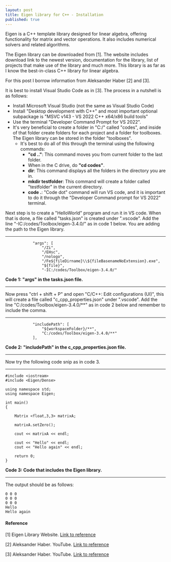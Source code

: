 ```yaml
---
layout: post
title: Eigen library for C++ - Installation
published: true
---
```


Eigen is a C++ template library designed for linear algebra, offering functionality for matrix and vector operations. 
It also includes numerical solvers and related algorithms. 

The Eigen library can be downloaded from [1]. The website includes download link to the newest version, documentation for the library, list of projects that make use of the library and much more.
This library is as far as I know the best-in-class C++ library for linear algebra.

For this post I borrow information from Aleksander Haber [2] and [3].

It is best to install Visual Studio Code as in [3]. The process in a nutshell is as follows:
* Install Microsoft Visual Studio (not the same as Visual Studio Code)
* Install "Desktop development with C++" and most important optional subpackage is "MSVC v143 - VS 2022 C++ x64/x86 build tools"
* Use the terminal "Developer Command Prompt for VS 2022".
* It's very beneficial to create a folder in "C:/" called "codes", and inside of that folder create folders for each project and a folder for toolboxes. The Eigen library can be stored in the folder "toolboxes".
  * It's best to do all of this through the terminal using the following commands:
    * **"cd .."**: This command moves you from current folder to the last folder.
    * When in the C drive, do **"cd codes"**.
    * **dir**: This command displays all the folders in the directory you are in.
    * **mkdir testfolder**: This command will create a folder called "testfolder" in the current directory.
    * **code .**: "Code dot" command will run VS code, and it is important to do it through the "Developer Command prompt for VS 2022" terminal.

Next step is to create a "HelloWorld" program and run it in VS code. When that is done, a file called "tasks.json" is created under ".vscode".
Add the line "-IC:/codes/Toolbox/eigen-3.4.0/" as in code 1 below. You are adding the path to the Eigen library.

---

```{C++}
            "args": [
                "/Zi",
                "/EHsc",
                "/nologo",
                "/Fe${fileDirname}\\${fileBasenameNoExtension}.exe",
                "${file}",
                "-IC:/codes/Toolbox/eigen-3.4.0/"
```
**Code 1: "args" in the tasks.json file.**

---

Now press "ctrl + shift + P" and open "C/C++: Edit configurations (UI)", this will create a file called "c_cpp_properties.json" under ".vscode".
Add the line "C:/codes/Toolbox/eigen-3.4.0/**" as in code 2 below and remember to include the comma.

---

```{C++}
            "includePath": [
                "${workspaceFolder}/**",
                "C:/codes/Toolbox/eigen-3.4.0/**"
            ],
```
**Code 2: "includePath" in the c_cpp_properties.json file.**

---

Now try the following code snip as in code 3.

---

```{C++}
#include <iostream>
#include <Eigen/Dense>

using namespace std;
using namespace Eigen;

int main()
{

    Matrix <float,3,3> matrixA;

    matrixA.setZero();

    cout << matrixA << endl;

    cout << "Hello" << endl;
    cout << "Hello again" << endl;

    return 0;
}
```
**Code 3: Code that includes the Eigen library.**

---

The output should be as follows:

```{C++}
0 0 0
0 0 0
0 0 0
Hello
Hello again
```


#### Reference

[1] Eigen Library Website. [Link to reference](https://eigen.tuxfamily.org/index.php?title=Main_Page)

[2] Aleksander Haber. YouTube. [Link to reference](https://www.youtube.com/watch?v=fUxp3upZsk0)

[3] Aleksander Haber. YouTube. [Link to reference](https://www.youtube.com/watch?v=2KGM3-r8eK8&t=0s)
